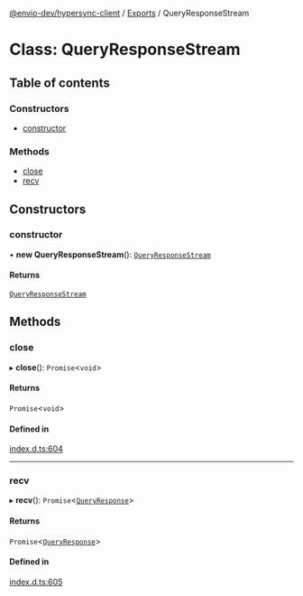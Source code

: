 [@envio-dev/hypersync-client](../README.md) / [Exports](../modules.md) / QueryResponseStream

# Class: QueryResponseStream

## Table of contents

### Constructors

- [constructor](QueryResponseStream.md#constructor)

### Methods

- [close](QueryResponseStream.md#close)
- [recv](QueryResponseStream.md#recv)

## Constructors

### constructor

• **new QueryResponseStream**(): [`QueryResponseStream`](QueryResponseStream.md)

#### Returns

[`QueryResponseStream`](QueryResponseStream.md)

## Methods

### close

▸ **close**(): `Promise`\<`void`\>

#### Returns

`Promise`\<`void`\>

#### Defined in

[index.d.ts:604](https://github.com/Float-Capital/hypersync-client-node/blob/4ee0d9475a267b3a97cbbd6004114b9ba5d98295/index.d.ts#L604)

___

### recv

▸ **recv**(): `Promise`\<[`QueryResponse`](../interfaces/QueryResponse.md)\>

#### Returns

`Promise`\<[`QueryResponse`](../interfaces/QueryResponse.md)\>

#### Defined in

[index.d.ts:605](https://github.com/Float-Capital/hypersync-client-node/blob/4ee0d9475a267b3a97cbbd6004114b9ba5d98295/index.d.ts#L605)
